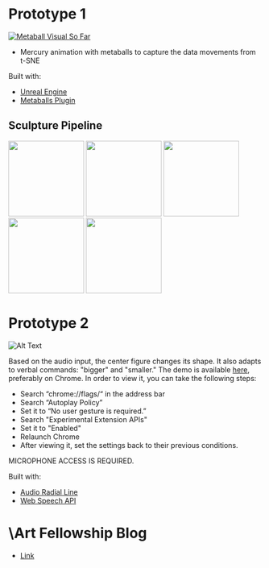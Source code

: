 # Prototype 1
[![Metaball Visual So Far](https://img.youtube.com/vi/BM3qe0Q5glw/0.jpg)](https://www.youtube.com/watch?v=BM3qe0Q5glw)

* Mercury animation with metaballs to capture the data movements from t-SNE

Built with:
* [Unreal Engine](https://www.unrealengine.com/en-US/what-is-unreal-engine-4)
* [Metaballs Plugin](https://github.com/andyrst/ue4_metaballs)

## Sculpture Pipeline

<p float="center">
  <img src="https://github.com/backslashart/backslashart.github.io/blob/master/assets/images/initialview.png" width="150" />
  <img src="https://github.com/backslashart/backslashart.github.io/blob/master/assets/images/blurring.gif" width="150" /> 
  <img src="https://github.com/backslashart/backslashart.github.io/blob/master/assets/images/3dmap.png" width="150" />
  <img src="https://github.com/backslashart/backslashart.github.io/blob/master/assets/images/topview.png" width="150" />
  <img src="https://github.com/backslashart/backslashart.github.io/blob/master/assets/images/morphing.gif" width="150" />
</p>

# Prototype 2 

![Alt Text](https://github.com/hyunjacoblee/-art_prototype/blob/master/prototype.gif)

Based on the audio input, the center figure changes its shape. It also adapts to verbal commands: "bigger" and "smaller." The demo is available [here](https://bit.ly/prototype_jacob), preferably on Chrome. In order to view it, you can take the following steps: 

* Search “chrome://flags/“ in the address bar
* Search “Autoplay Policy”
* Set it to “No user gesture is required.”
* Search "Experimental Extension APIs"
* Set it to "Enabled"
* Relaunch Chrome
* After viewing it, set the settings back to their previous conditions.

MICROPHONE ACCESS IS REQUIRED. 

Built with:
* [Audio Radial Line](https://bl.ocks.org/alexmacy/a39e1e54f68c45b5e1bb5b27c78908db)
* [Web Speech API](https://developer.mozilla.org/en-US/docs/Web/API/Web_Speech_API)

# \Art Fellowship Blog 
* [Link](https://backslashart.github.io/)
